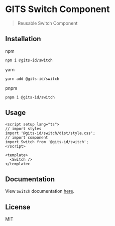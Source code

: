 # GITS Switch Component

> Reusable Switch Component

## Installation

npm

```
npm i @gits-id/switch
```

yarn

```
yarn add @gits-id/switch
```

pnpm

```
pnpm i @gits-id/switch
```

## Usage

```vue
<script setup lang="ts">
// import styles
import '@gits-id/switch/dist/style.css';
// import component
import Switch from '@gits-id/switch';
</script>

<template>
  <Switch />
</template>
```

## Documentation

View `Switch` documentation [here](https://gits-ui.web.app/?path=/story/components-switch--default).

## License

MIT
